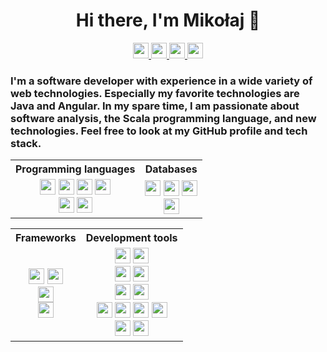 
<h1 align='center'>
Hi there, I'm Mikołaj 👋
</h1>

<p align='center'>
  <a href="https://www.linkedin.com/in/mikolaj-bachorz">
    <img src="https://img.shields.io/badge/linkedin-%230077B5.svg?&style=for-the-badge&logo=linkedin&logoColor=white" height=25>
  </a>
  <a href="https://github.com/Mikbac">
    <img src="https://img.shields.io/badge/GitHub-%23181717.svg?&style=for-the-badge&logo=github&logoColor=white" height=25>
  </a>
  <a href="https://google.qwiklabs.com/public_profiles/1d03e1b4-5291-4f36-b462-a4c6882510ab">
    <img src="https://img.shields.io/badge/qwiklabs-%233680e3.svg?&style=for-the-badge&logo=qwiklabs&logoColor=%233680e3&labelColor=%23F5CD0E" height=25>
  </a>
  <a href="https://www.scrum.org/user/881024">
    <img src="https://img.shields.io/badge/scrum.org-%23415870.svg?&style=for-the-badge&labelColor=%23F5CD0E" height=25>
  </a>
<!--   <a href="https://www.coursera.org/user/e0b90ae41e1e1a9dcde56878ff2bccdf">
    <img src="https://img.shields.io/badge/coursera-%232A73CC.svg?&style=for-the-badge&logo=coursera&logoColor=white" height=25>
  </a> -->
</p>

### I'm a software developer with experience in a wide variety of web technologies. Especially my favorite technologies are Java and Angular. In my spare time, I am passionate about software analysis, the Scala programming language, and new technologies. Feel free to look at my GitHub profile and tech stack.


<table align="center">
    <tr>
        <th>Programming languages</th>
        <th>Databases</th>
    </tr>
    <tr>
        <td>
            <div align='center'>
                <div>
                    <img src="https://img.shields.io/badge/java-%23007396.svg?&style=for-the-badge&logo=java&logoColor=white"
                         height=25>
                    <img src="https://img.shields.io/badge/scala-%23DC322F.svg?&style=for-the-badge&logo=scala&logoColor=white"
                         height=25>
                    <img src="https://img.shields.io/badge/python-%233776AB.svg?&style=for-the-badge&logo=python&logoColor=white"
                         height=25>
                    <img src="https://img.shields.io/badge/C++-%2300599C.svg?&style=for-the-badge&logo=c%2B%2B&logoColor=white"
                         height=25>
                    <!--<img src="https://img.shields.io/badge/C-%23A8B9CC.svg?&style=for-the-badge&logo=c&logoColor=white"
                         height=25>-->
            </div>
            <div align='center'>
                <div>
                    <img src="https://img.shields.io/badge/typescript-%23007ACC.svg?&style=for-the-badge&logo=typescript&logoColor=white"
                         height=25>
                    <img src="https://img.shields.io/badge/javascript-%23F7DF1E.svg?&style=for-the-badge&logo=javascript&logoColor=black"
                         height=25>
                </div>
            </div>
        </td>
        <td>
            <div align='center'>
                <div>
                    <img src="https://img.shields.io/badge/mysql-%234479A1.svg?&style=for-the-badge&logo=mysql&logoColor=white"
                         height=25>
                    <img src="https://img.shields.io/badge/postgresql-%23336791.svg?&style=for-the-badge&logo=postgresql&logoColor=white"
                         height=25>
                    <img src="https://img.shields.io/badge/microsoft%20sql%20server-%23CC2927.svg?&style=for-the-badge&logo=microsoft-sql-server&logoColor=white"
                         height=25>
                </div>
            </div>
            <div align='center'>
                <div>
                    <img src="https://img.shields.io/badge/firestore-%23FFCA28.svg?&style=for-the-badge&logo=firebase&logoColor=white"
                         height=25>
                </div>
            </div>
        </td>
    </tr>
</table>


<table align="center">
    <tr>
        <th>Frameworks</th>
        <th>Development tools</th>
    </tr>
    <tr>
        <td>
            <div align='center'>
                <div>
                    <img src="https://img.shields.io/badge/spring-%236DB33F.svg?&style=for-the-badge&logo=spring&logoColor=white"
                         height=25>
                    <img src="https://img.shields.io/badge/hibernate-%23bbae79.svg?&style=for-the-badge&logo=hibernate&logoColor=white"
                         height=25>
                </div>
            </div>
            <div align='center'>
                <div>
                    <img src="https://img.shields.io/badge/play%20pramework-%2392d13d.svg?&style=for-the-badge&logo=play%20pramework&logoColor=white"
                         height=25>
                </div>
            </div>
            <div align='center'>
                <div>
                    <img src="https://img.shields.io/badge/angular-%23DD0031.svg?&style=for-the-badge&logo=angular&logoColor=white"
                         height=25>
                </div>
            </div>
        </td>
        <td>
            <div align='center'>
                <div>
                    <img src="https://img.shields.io/badge/intellij%20idea-%23000000.svg?&style=for-the-badge&logo=intellij-idea&logoColor=white"
                         height=25>
                    <img src="https://img.shields.io/badge/visual%20studio%20code-%23007ACC.svg?&style=for-the-badge&logo=visual-studio-code&logoColor=white"
                         height=25>
                </div>
            </div>
            <div align='center'>
                <div>
                    <img src="https://img.shields.io/badge/swagger-%2385EA2D.svg?&style=for-the-badge&logo=swagger&logoColor=white"
                         height=25>
                    <img src="https://img.shields.io/badge/postman-%23FF6C37.svg?&style=for-the-badge&logo=postman&logoColor=white"
                         height=25>
                </div>
            </div>
            <div align='center'>
                <div>
                    <img src="https://img.shields.io/badge/git-%23F05032.svg?&style=for-the-badge&logo=git&logoColor=white"
                         height=25>
                    <img src="https://img.shields.io/badge/gitkraken-%23179287.svg?&style=for-the-badge&logo=gitkraken&logoColor=white"
                         height=25>
                </div>              
            </div>
            <div align='center'>
                <div>
                    <img src="https://img.shields.io/badge/junit-%2325a162.svg?&style=for-the-badge&logo=junit&logoColor=white"
                         height=25>
                    <img src="https://img.shields.io/badge/log4j2-%23e84c3d.svg?&style=for-the-badge&logo=log4j2&logoColor=white"
                         height=25>
                    <img src="https://img.shields.io/badge/apache%20maven-%23C71A36.svg?&style=for-the-badge&logo=apache-maven&logoColor=white"
                         height=25>
                    <img src="https://img.shields.io/badge/gradle-%2302303A.svg?&style=for-the-badge&logo=gradle&logoColor=white"
                         height=25>
                </div>
            </div>
            <div align='center'>
                <div>
                    <img src="https://img.shields.io/badge/astah-%2312519b.svg?&style=for-the-badge&logo=astah&logoColor=white"
                         height=25>
                    <img src="https://img.shields.io/badge/jira-%230052CC.svg?&style=for-the-badge&logo=jira&logoColor=white"
                         height=25>
                </div>  
            </div>
        </td>
    </tr>
</table>

<!--
[![Top Langs](https://github-readme-stats.vercel.app/api/top-langs/?username=mikbac)](https://github.com/anuraghazra/github-readme-stats)
![Anurag's GitHub stats](https://github-readme-stats.vercel.app/api/?username=mikbac&locale=en&theme=vue)
-->
